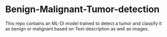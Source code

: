 # Benign-Malignant-Tumor-detection
This repo contains an ML-Dl model trained to detect a tumor and classify it as benign or malignant based on Text-description as well as images.
